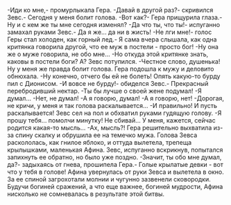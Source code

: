   -Иди ко мне,- промурлыкала Гера.
-Давай в другой раз?- скривился Зевс.- Сегодня у меня болит голова.
-Вот как?- Гера прищурила глаза.- Ну и с кем же ты мне сегодня изменял?
-Да что ты, что ты!- испуганно замахал руками Зевс.- Да я же... да ни в жисть!
-Не лги мне!- голос Геры стал холоден, как горный лед.- Я сама вчера слышала, как одна критянка говорила другой, что ее муж  в постели - просто бог!
-Ну она же о муже говорила, не обо мне...
-Но откуда этой критянке знать, каковы в постели боги? А?
Зевс потупился.
-Честное слово, душенька! Ну у меня же правда болит голова.
Гера подошла к мужу и деловито обнюхала.
-Ну конечно, отчего бы ей не болеть! Опять какую-то бурду пил с Дионисом.
-И вовсе не бурду!- обиделся Зевс.- Прекрасный перебродивший нектар.
-Ты бы лучше о своей жене подумал!
-Я думал...
-Нет, не думал!
-А я говорю, думал!
-А я говорю, нет!
-Дорогая, не кричи, у меня и так голова раскалывается...
-И правильно! И пусть раскалывается!
Зевс сел на пол и обхватил руками гудящую голову.
-Я прошу тебя... помолчи минутку! Не сбивай... У меня, кажется, сейчас родится какая-то мысль...
-Ах, мысль?!
Гера решительно выхватила из-за спину скалку и обрушила ее на темечко мужа.
Голова Зевса раскололась, как гнилое яблоко, и оттуда вылетела, трепеща крылышками, маленькая Афина. Зевс, испуганно вскрикнув, попытался запихнуть ее обратно, но было уже поздно.
-Значит, ты обо мне думал, да?- задыхаясь от гнева, прошипела Гера.- Голые крылатые девки - вот что у тебя в голове!
Афина увернулась от руки Зевса и вылетела в окно. За ее спиной загрохотали молнии и чугунно зазвенели сковородки.
Будучи богиней сражений, а что еще важнее, богиней мудрости, Афина нисколько не сомневалась в результате этой битвы.    